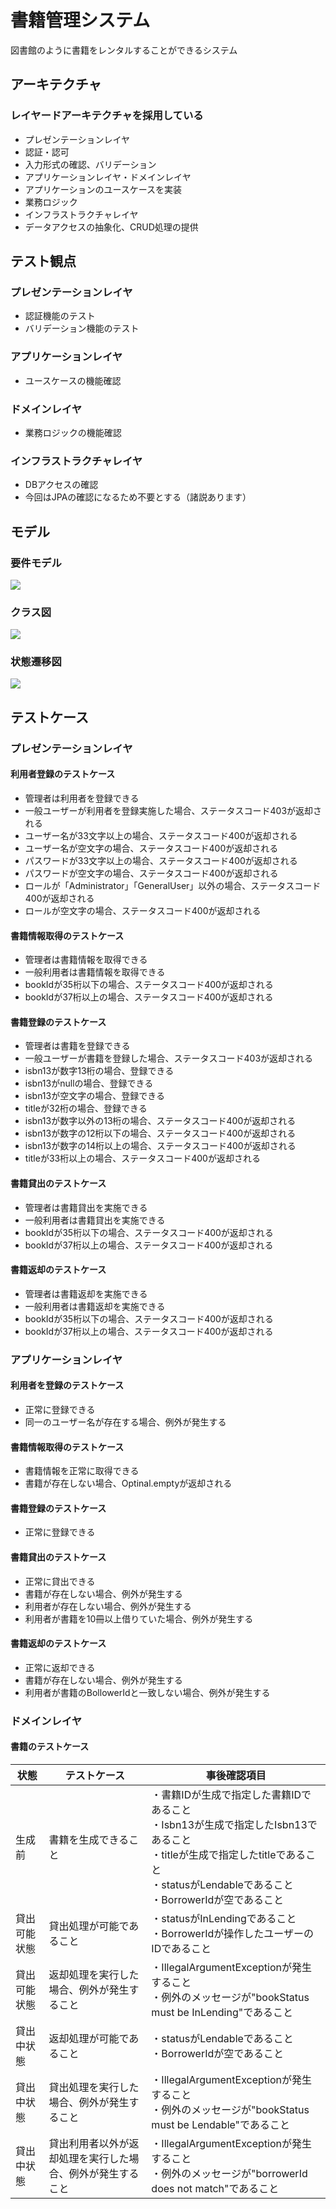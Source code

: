 #  書籍管理システム
  
図書館のように書籍をレンタルすることができるシステム
  
##  アーキテクチャ
  
  
###  レイヤードアーキテクチャを採用している
  
* プレゼンテーションレイヤ
* 認証・認可
* 入力形式の確認、バリデーション
* アプリケーションレイヤ・ドメインレイヤ
* アプリケーションのユースケースを実装
* 業務ロジック
* インフラストラクチャレイヤ
* データアクセスの抽象化、CRUD処理の提供
  
##  テスト観点
  
  
###  プレゼンテーションレイヤ
  
* 認証機能のテスト
* バリデーション機能のテスト
  
###  アプリケーションレイヤ
  
* ユースケースの機能確認
  
###  ドメインレイヤ
  
* 業務ロジックの機能確認
  
###  インフラストラクチャレイヤ
  
* DBアクセスの確認
* 今回はJPAの確認になるため不要とする（諸説あります）
  
##  モデル
  
  
###  要件モデル
  
  

![](assets/a8417f8623ab540fd701e7efa67a37780.png?0.18532184414473285)  
  
###  クラス図
  
  

![](assets/a8417f8623ab540fd701e7efa67a37781.png?0.5726405272190389)  
  
###  状態遷移図
  
  

![](assets/a8417f8623ab540fd701e7efa67a37782.png?0.28266326881890924)  
  
##  テストケース
  
  
###  プレゼンテーションレイヤ
  
  
####  利用者登録のテストケース
  
* 管理者は利用者を登録できる
* 一般ユーザーが利用者を登録実施した場合、ステータスコード403が返却される
* ユーザー名が33文字以上の場合、ステータスコード400が返却される
* ユーザー名が空文字の場合、ステータスコード400が返却される
* パスワードが33文字以上の場合、ステータスコード400が返却される
* パスワードが空文字の場合、ステータスコード400が返却される
* ロールが「Administrator」「GeneralUser」以外の場合、ステータスコード400が返却される
* ロールが空文字の場合、ステータスコード400が返却される
  
####  書籍情報取得のテストケース
  
* 管理者は書籍情報を取得できる
* 一般利用者は書籍情報を取得できる
* bookIdが35桁以下の場合、ステータスコード400が返却される
* bookIdが37桁以上の場合、ステータスコード400が返却される
  
####  書籍登録のテストケース
  
* 管理者は書籍を登録できる
* 一般ユーザーが書籍を登録した場合、ステータスコード403が返却される
* isbn13が数字13桁の場合、登録できる
* isbn13がnullの場合、登録できる
* isbn13が空文字の場合、登録できる
* titleが32桁の場合、登録できる
* isbn13が数字以外の13桁の場合、ステータスコード400が返却される
* isbn13が数字の12桁以下の場合、ステータスコード400が返却される
* isbn13が数字の14桁以上の場合、ステータスコード400が返却される
* titleが33桁以上の場合、ステータスコード400が返却される
  
####  書籍貸出のテストケース
  
* 管理者は書籍貸出を実施できる
* 一般利用者は書籍貸出を実施できる
* bookIdが35桁以下の場合、ステータスコード400が返却される
* bookIdが37桁以上の場合、ステータスコード400が返却される
  
####  書籍返却のテストケース
  
* 管理者は書籍返却を実施できる
* 一般利用者は書籍返却を実施できる
* bookIdが35桁以下の場合、ステータスコード400が返却される
* bookIdが37桁以上の場合、ステータスコード400が返却される
  
###  アプリケーションレイヤ
  
####  利用者を登録のテストケース
  
* 正常に登録できる
* 同一のユーザー名が存在する場合、例外が発生する
  
####  書籍情報取得のテストケース
  
* 書籍情報を正常に取得できる
* 書籍が存在しない場合、Optinal.emptyが返却される
  
####  書籍登録のテストケース
  
* 正常に登録できる
  
####  書籍貸出のテストケース
  
* 正常に貸出できる
* 書籍が存在しない場合、例外が発生する
* 利用者が存在しない場合、例外が発生する
* 利用者が書籍を10冊以上借りていた場合、例外が発生する
  
####  書籍返却のテストケース
  
* 正常に返却できる
* 書籍が存在しない場合、例外が発生する
* 利用者が書籍のBollowerIdと一致しない場合、例外が発生する
  
###  ドメインレイヤ
  
####  書籍のテストケース
  
  
| 状態 | テストケース | 事後確認項目 |
|--|--|--|
|生成前| 書籍を生成できること | ・書籍IDが生成で指定した書籍IDであること <br> ・Isbn13が生成で指定したIsbn13であること <br> ・titleが生成で指定したtitleであること <br> ・statusがLendableであること <br> ・BorrowerIdが空であること |
|貸出可能状態| 貸出処理が可能であること | ・statusがInLendingであること <br> ・BorrowerIdが操作したユーザーのIDであること |
|貸出可能状態| 返却処理を実行した場合、例外が発生すること | ・IllegalArgumentExceptionが発生すること <br> ・例外のメッセージが"bookStatus must be InLending"であること |
|貸出中状態| 返却処理が可能であること | ・statusがLendableであること <br> ・BorrowerIdが空であること |
|貸出中状態| 貸出処理を実行した場合、例外が発生すること | ・IllegalArgumentExceptionが発生すること <br> ・例外のメッセージが"bookStatus must be Lendable"であること |
|貸出中状態| 貸出利用者以外が返却処理を実行した場合、例外が発生すること | ・IllegalArgumentExceptionが発生すること <br> ・例外のメッセージが"borrowerId does not match"であること |
  